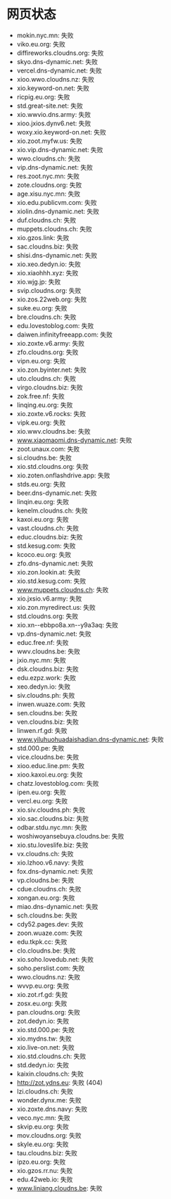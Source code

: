 # 网页状态
- mokin.nyc.mn: 失败
- viko.eu.org: 失败
- diffireworks.cloudns.org: 失败
- skyo.dns-dynamic.net: 失败
- vercel.dns-dynamic.net: 失败
- xioo.wwo.cloudns.nz: 失败
- xio.keyword-on.net: 失败
- ricpig.eu.org: 失败
- std.great-site.net: 失败
- xio.wwvio.dns.army: 失败
- xioo.jxios.dynv6.net: 失败
- woxy.xio.keyword-on.net: 失败
- xio.zoot.myfw.us: 失败
- xio.vip.dns-dynamic.net: 失败
- wwo.cloudns.ch: 失败
- vip.dns-dynamic.net: 失败
- res.zoot.nyc.mn: 失败
- zote.cloudns.org: 失败
- age.xisu.nyc.mn: 失败
- xio.edu.publicvm.com: 失败
- xiolin.dns-dynamic.net: 失败
- duf.cloudns.ch: 失败
- muppets.cloudns.ch: 失败
- xio.gzos.link: 失败
- sac.cloudns.biz: 失败
- shisi.dns-dynamic.net: 失败
- xio.xeo.dedyn.io: 失败
- xio.xiaohhh.xyz: 失败
- xio.wjg.jp: 失败
- svip.cloudns.org: 失败
- xio.zos.22web.org: 失败
- suke.eu.org: 失败
- bre.cloudns.ch: 失败
- edu.lovestoblog.com: 失败
- daiwen.infinityfreeapp.com: 失败
- xio.zoxte.v6.army: 失败
- zfo.cloudns.org: 失败
- vipn.eu.org: 失败
- xio.zon.byinter.net: 失败
- uto.cloudns.ch: 失败
- virgo.cloudns.biz: 失败
- zok.free.nf: 失败
- linqing.eu.org: 失败
- xio.zoxte.v6.rocks: 失败
- vipk.eu.org: 失败
- xio.wwv.cloudns.be: 失败
- www.xiaomaomi.dns-dynamic.net: 失败
- zoot.unaux.com: 失败
- si.cloudns.be: 失败
- xio.std.cloudns.org: 失败
- xio.zoten.onflashdrive.app: 失败
- stds.eu.org: 失败
- beer.dns-dynamic.net: 失败
- linqin.eu.org: 失败
- kenelm.cloudns.ch: 失败
- kaxoi.eu.org: 失败
- vast.cloudns.ch: 失败
- educ.cloudns.biz: 失败
- std.kesug.com: 失败
- kcoco.eu.org: 失败
- zfo.dns-dynamic.net: 失败
- xio.zon.lookin.at: 失败
- xio.std.kesug.com: 失败
- www.muppets.cloudns.ch: 失败
- xio.jxsio.v6.army: 失败
- xio.zon.myredirect.us: 失败
- std.cloudns.org: 失败
- xio.xn--ebbpo8a.xn--y9a3aq: 失败
- vp.dns-dynamic.net: 失败
- educ.free.nf: 失败
- wwv.cloudns.be: 失败
- jxio.nyc.mn: 失败
- dsk.cloudns.biz: 失败
- edu.ezpz.work: 失败
- xeo.dedyn.io: 失败
- siv.cloudns.ph: 失败
- inwen.wuaze.com: 失败
- sen.cloudns.be: 失败
- ven.cloudns.biz: 失败
- linwen.rf.gd: 失败
- www.yiluhuohuadaishadian.dns-dynamic.net: 失败
- std.000.pe: 失败
- vice.cloudns.be: 失败
- xioo.educ.line.pm: 失败
- xioo.kaxoi.eu.org: 失败
- chatz.lovestoblog.com: 失败
- ipen.eu.org: 失败
- vercl.eu.org: 失败
- xio.siv.cloudns.ph: 失败
- xio.sac.cloudns.biz: 失败
- odbar.stdu.nyc.mn: 失败
- woshiwoyansebuya.cloudns.be: 失败
- xio.stu.loveslife.biz: 失败
- vx.cloudns.ch: 失败
- xio.lzhoo.v6.navy: 失败
- fox.dns-dynamic.net: 失败
- vp.cloudns.be: 失败
- cdue.cloudns.ch: 失败
- xongan.eu.org: 失败
- miao.dns-dynamic.net: 失败
- sch.cloudns.be: 失败
- cdy52.pages.dev: 失败
- zoon.wuaze.com: 失败
- edu.tkpk.cc: 失败
- clo.cloudns.be: 失败
- xio.soho.lovedub.net: 失败
- soho.perslist.com: 失败
- wwo.cloudns.nz: 失败
- wvvp.eu.org: 失败
- xio.zot.rf.gd: 失败
- zosx.eu.org: 失败
- pan.cloudns.org: 失败
- zot.dedyn.io: 失败
- xio.std.000.pe: 失败
- xio.mydns.tw: 失败
- xio.live-on.net: 失败
- xio.std.cloudns.ch: 失败
- std.dedyn.io: 失败
- kaixin.cloudns.ch: 失败
- http://zot.ydns.eu: 失败 (404)
- lzi.cloudns.ch: 失败
- wonder.dynx.me: 失败
- xio.zoxte.dns.navy: 失败
- veco.nyc.mn: 失败
- skvip.eu.org: 失败
- mov.cloudns.org: 失败
- skyle.eu.org: 失败
- tau.cloudns.biz: 失败
- ipzo.eu.org: 失败
- xio.gzos.rr.nu: 失败
- edu.42web.io: 失败
- www.liniang.cloudns.be: 失败
